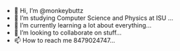 - 👋 Hi, I’m @monkeybuttz
- 👀 I’m studying Computer Science and Physics at ISU  ...
- 🌱 I’m currently learning a lot about everything...
- 💞️ I’m looking to collaborate on stuff...
- 📫 How to reach me 8479024747...

<!---
monkeybuttz/monkeybuttz is a ✨ special ✨ repository because its `README.md` (this file) appears on your GitHub profile.
You can click the Preview link to take a look at your changes.
--->
